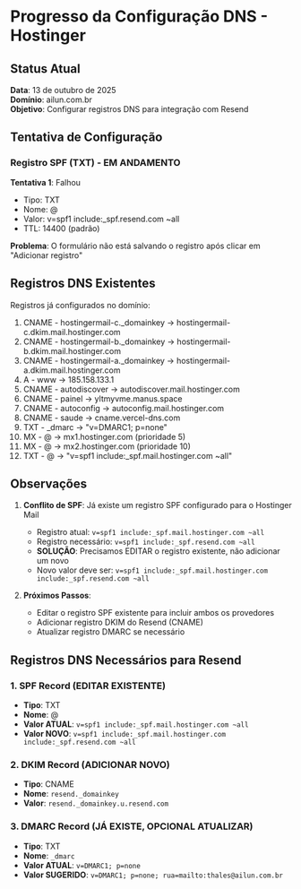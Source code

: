 # Progresso da Configuração DNS - Hostinger

## Status Atual

**Data**: 13 de outubro de 2025  
**Domínio**: ailun.com.br  
**Objetivo**: Configurar registros DNS para integração com Resend

## Tentativa de Configuração

### Registro SPF (TXT) - EM ANDAMENTO

**Tentativa 1**: Falhou  
- Tipo: TXT
- Nome: @
- Valor: v=spf1 include:_spf.resend.com ~all
- TTL: 14400 (padrão)

**Problema**: O formulário não está salvando o registro após clicar em "Adicionar registro"

## Registros DNS Existentes

Registros já configurados no domínio:
1. CNAME - hostingermail-c._domainkey → hostingermail-c.dkim.mail.hostinger.com
2. CNAME - hostingermail-b._domainkey → hostingermail-b.dkim.mail.hostinger.com
3. CNAME - hostingermail-a._domainkey → hostingermail-a.dkim.mail.hostinger.com
4. A - www → 185.158.133.1
5. CNAME - autodiscover → autodiscover.mail.hostinger.com
6. CNAME - painel → yltmyvme.manus.space
7. CNAME - autoconfig → autoconfig.mail.hostinger.com
8. CNAME - saude → cname.vercel-dns.com
9. TXT - _dmarc → "v=DMARC1; p=none"
10. MX - @ → mx1.hostinger.com (prioridade 5)
11. MX - @ → mx2.hostinger.com (prioridade 10)
12. TXT - @ → "v=spf1 include:_spf.mail.hostinger.com ~all"

## Observações

1. **Conflito de SPF**: Já existe um registro SPF configurado para o Hostinger Mail
   - Registro atual: `v=spf1 include:_spf.mail.hostinger.com ~all`
   - Registro necessário: `v=spf1 include:_spf.resend.com ~all`
   - **SOLUÇÃO**: Precisamos EDITAR o registro existente, não adicionar um novo
   - Novo valor deve ser: `v=spf1 include:_spf.mail.hostinger.com include:_spf.resend.com ~all`

2. **Próximos Passos**:
   - Editar o registro SPF existente para incluir ambos os provedores
   - Adicionar registro DKIM do Resend (CNAME)
   - Atualizar registro DMARC se necessário

## Registros DNS Necessários para Resend

### 1. SPF Record (EDITAR EXISTENTE)
- **Tipo**: TXT
- **Nome**: @
- **Valor ATUAL**: `v=spf1 include:_spf.mail.hostinger.com ~all`
- **Valor NOVO**: `v=spf1 include:_spf.mail.hostinger.com include:_spf.resend.com ~all`

### 2. DKIM Record (ADICIONAR NOVO)
- **Tipo**: CNAME
- **Nome**: `resend._domainkey`
- **Valor**: `resend._domainkey.u.resend.com`

### 3. DMARC Record (JÁ EXISTE, OPCIONAL ATUALIZAR)
- **Tipo**: TXT
- **Nome**: `_dmarc`
- **Valor ATUAL**: `v=DMARC1; p=none`
- **Valor SUGERIDO**: `v=DMARC1; p=none; rua=mailto:thales@ailun.com.br`

